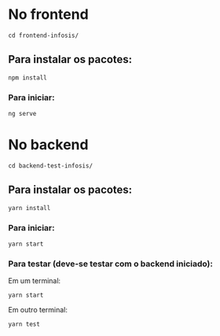 # No frontend

```
cd frontend-infosis/
```

## Para instalar os pacotes:
```
npm install
```

### Para iniciar:
```
ng serve
```

# No backend

```
cd backend-test-infosis/
```

## Para instalar os pacotes:
```
yarn install
```

### Para iniciar:
```
yarn start
```

### Para testar (deve-se testar com o backend iniciado):
Em um terminal:
```
yarn start
```

Em outro terminal:
```
yarn test
```
